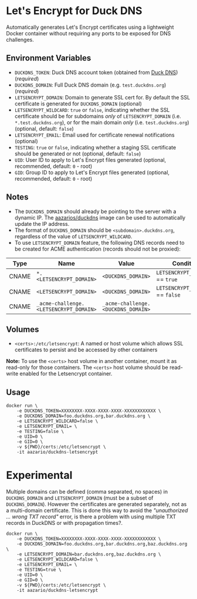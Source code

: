 # Let's Encrypt for Duck DNS

Automatically generates Let's Encrypt certificates using a lightweight Docker container without requiring any ports to be exposed for DNS challenges.

## Environment Variables

* `DUCKDNS_TOKEN`: Duck DNS account token (obtained from [Duck DNS](https://www.duckdns.org)) (*required*)
* `DUCKDNS_DOMAIN`: Full Duck DNS domain (e.g. `test.duckdns.org`) (*required*)
* `LETSENCRYPT_DOMAIN`: Domain to generate SSL cert for. By default the SSL certificate is generated for `DUCKDNS_DOMAIN` (optional)
* `LETSENCRYPT_WILDCARD`: `true` or `false`, indicating whether the SSL certificate should be for subdomains *only* of `LETSENCRYPT_DOMAIN` (i.e. `*.test.duckdns.org`), or for the main domain *only* (i.e. `test.duckdns.org`) (optional, default: `false`)
* `LETSENCRYPT_EMAIL`: Email used for certificate renewal notifications (optional)
* `TESTING`: `true` or `false`, indicating whether a staging SSL certificate should be generated or not (optional, default: `false`)
* `UID`: User ID to apply to Let's Encrypt files generated (optional, recommended, default: `0` - root)
* `GID`: Group ID to apply to Let's Encrypt files generated (optional, recommended, default: `0` - root)

## Notes

* The `DUCKDNS_DOMAIN` should already be pointing to the server with a dynamic IP. The [aazarios/duckdns](https://gitlab.com/aazario/docker-duckdns) image can be used to automatically update the IP address.
* The format of `DUCKDNS_DOMAIN` should be `<subdomain>.duckdns.org`, regardless of the value of `LETSENCRYPT_WILDCARD`.
* To use `LETSENCRYPT_DOMAIN` feature, the following DNS records need to be created for ACME authentication (records should not be proxied):

| Type  | Name                                   | Value                              | Condition                         |
|-------|----------------------------------------|------------------------------------|-----------------------------------|
| CNAME | `*.<LETSENCRYPT_DOMAIN>`               | `<DUCKDNS_DOMAIN>`                 | `LETSENCRYPT_WILDCARD` == `true`  |
| CNAME | `<LETSENCRYPT_DOMAIN>`                 | `<DUCKDNS_DOMAIN>`                 | `LETSENCRYPT_WILDCARD` == `false` |
| CNAME | `_acme-challenge.<LETSENCRYPT_DOMAIN>` | `_acme-challenge.<DUCKDNS_DOMAIN>` |                                   |

## Volumes

* `<certs>:/etc/letsencrypt`: A named or host volume which allows SSL certificates to persist and be accessed by other containers

**Note:** To use the `<certs>` host volume in another container, mount it as read-only for those containers. The `<certs>` host volume should be read-write enabled for the Letsencrypt container.

## Usage

```
docker run \
    -e DUCKDNS_TOKEN=XXXXXXXX-XXXX-XXXX-XXXX-XXXXXXXXXXXX \
    -e DUCKDNS_DOMAIN=foo.duckdns.org,bar.duckdns.org \
    -e LETSENCRYPT_WILDCARD=false \
    -e LETSENCRYPT_EMAIL= \
    -e TESTING=false \
    -e UID=0 \
    -e GID=0 \
    -v ${PWD}/certs:/etc/letsencrypt \
    -it aazario/duckdns-letsencrypt
```

# Experimental

Multiple domains can be defined (comma separated, no spaces) in `DUCKDNS_DOMAIN` and `LETSENCRYPT_DOMAIN` (must be a subset of `DUCKDNS_DOMAIN`). However the certificates are generated separately, not as a multi-domain certificate. This is done this way to avoid the *"unauthorized ... wrong TXT record"* error, is there a problem with using multiple TXT records in DuckDNS or with propagation times?.

```
docker run \
    -e DUCKDNS_TOKEN=XXXXXXXX-XXXX-XXXX-XXXX-XXXXXXXXXXXX \
    -e DUCKDNS_DOMAIN=foo.duckdns.org,bar.duckdns.org,baz.duckdns.org \
    -e LETSENCRYPT_DOMAIN=bar.duckdns.org,baz.duckdns.org \
    -e LETSENCRYPT_WILDCARD=false \
    -e LETSENCRYPT_EMAIL= \
    -e TESTING=true \
    -e UID=0 \
    -e GID=0 \
    -v ${PWD}/certs:/etc/letsencrypt \
    -it aazario/duckdns-letsencrypt
```